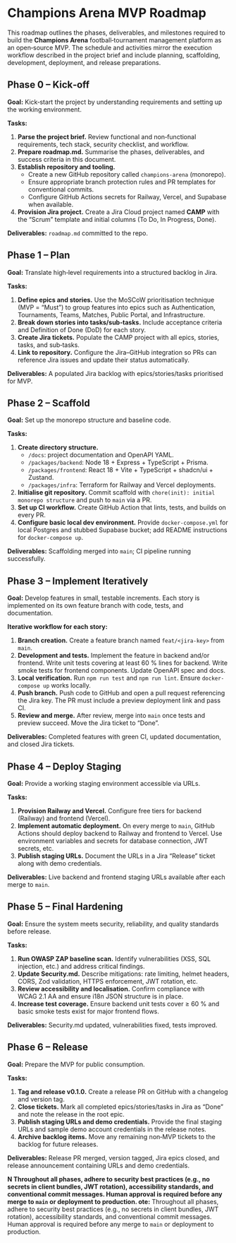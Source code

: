# Champions Arena MVP Roadmap

This roadmap outlines the phases, deliverables, and milestones required to build the **Champions Arena** football‑tournament management platform as an open‑source MVP.  The schedule and activities mirror the execution workflow described in the project brief and include planning, scaffolding, development, deployment, and release preparations.

## Phase 0 – Kick‑off

**Goal:** Kick‑start the project by understanding requirements and setting up the working environment.

**Tasks:**

1. **Parse the project brief.** Review functional and non‑functional requirements, tech stack, security checklist, and workflow.
2. **Prepare roadmap.md.** Summarise the phases, deliverables, and success criteria in this document.
3. **Establish repository and tooling.**
   - Create a new GitHub repository called `champions-arena` (monorepo).  
   - Ensure appropriate branch protection rules and PR templates for conventional commits.  
   - Configure GitHub Actions secrets for Railway, Vercel, and Supabase when available.
4. **Provision Jira project.** Create a Jira Cloud project named **CAMP** with the “Scrum” template and initial columns (To Do, In Progress, Done).

**Deliverables:** `roadmap.md` committed to the repo.

## Phase 1 – Plan

**Goal:** Translate high‑level requirements into a structured backlog in Jira.

**Tasks:**

1. **Define epics and stories.** Use the MoSCoW prioritisation technique (MVP = “Must”) to group features into epics such as Authentication, Tournaments, Teams, Matches, Public Portal, and Infrastructure.
2. **Break down stories into tasks/sub‑tasks.** Include acceptance criteria and Definition of Done (DoD) for each story.  
3. **Create Jira tickets.** Populate the CAMP project with all epics, stories, tasks, and sub‑tasks.  
4. **Link to repository.** Configure the Jira–GitHub integration so PRs can reference Jira issues and update their status automatically.

**Deliverables:** A populated Jira backlog with epics/stories/tasks prioritised for MVP.

## Phase 2 – Scaffold

**Goal:** Set up the monorepo structure and baseline code.

**Tasks:**

1. **Create directory structure.**
   - `/docs`: project documentation and OpenAPI YAML.  
   - `/packages/backend`: Node 18 + Express + TypeScript + Prisma.  
   - `/packages/frontend`: React 18 + Vite + TypeScript + shadcn/ui + Zustand.  
   - `/packages/infra`: Terraform for Railway and Vercel deployments.
2. **Initialise git repository.** Commit scaffold with `chore(init): initial monorepo structure` and push to `main` via a PR.
3. **Set up CI workflow.** Create GitHub Action that lints, tests, and builds on every PR.
4. **Configure basic local dev environment.** Provide `docker-compose.yml` for local Postgres and stubbed Supabase bucket; add README instructions for `docker-compose up`.

**Deliverables:** Scaffolding merged into `main`; CI pipeline running successfully.

## Phase 3 – Implement Iteratively

**Goal:** Develop features in small, testable increments.  Each story is implemented on its own feature branch with code, tests, and documentation.

**Iterative workflow for each story:**

1. **Branch creation.** Create a feature branch named `feat/<jira‑key>` from `main`.
2. **Development and tests.** Implement the feature in backend and/or frontend.  Write unit tests covering at least 60 % lines for backend.  Write smoke tests for frontend components.  Update OpenAPI spec and docs.
3. **Local verification.** Run `npm run test` and `npm run lint`.  Ensure `docker-compose up` works locally.
4. **Push branch.** Push code to GitHub and open a pull request referencing the Jira key.  The PR must include a preview deployment link and pass CI.
5. **Review and merge.** After review, merge into `main` once tests and preview succeed.  Move the Jira ticket to “Done”.

**Deliverables:** Completed features with green CI, updated documentation, and closed Jira tickets.

## Phase 4 – Deploy Staging

**Goal:** Provide a working staging environment accessible via URLs.

**Tasks:**

1. **Provision Railway and Vercel.** Configure free tiers for backend (Railway) and frontend (Vercel).  
2. **Implement automatic deployment.** On every merge to `main`, GitHub Actions should deploy backend to Railway and frontend to Vercel.  Use environment variables and secrets for database connection, JWT secrets, etc.  
3. **Publish staging URLs.** Document the URLs in a Jira “Release” ticket along with demo credentials.

**Deliverables:** Live backend and frontend staging URLs available after each merge to `main`.

## Phase 5 – Final Hardening

**Goal:** Ensure the system meets security, reliability, and quality standards before release.

**Tasks:**

1. **Run OWASP ZAP baseline scan.** Identify vulnerabilities (XSS, SQL injection, etc.) and address critical findings.  
2. **Update Security.md.** Describe mitigations: rate limiting, helmet headers, CORS, Zod validation, HTTPS enforcement, JWT rotation, etc.
3. **Review accessibility and localisation.** Confirm compliance with WCAG 2.1 AA and ensure i18n JSON structure is in place.
4. **Increase test coverage.** Ensure backend unit tests cover ≥ 60 % and basic smoke tests exist for major frontend flows.

**Deliverables:** Security.md updated, vulnerabilities fixed, tests improved.

## Phase 6 – Release

**Goal:** Prepare the MVP for public consumption.

**Tasks:**

1. **Tag and release v0.1.0.** Create a release PR on GitHub with a changelog and version tag.  
2. **Close tickets.** Mark all completed epics/stories/tasks in Jira as “Done” and note the release in the root epic.  
3. **Publish staging URLs and demo credentials.** Provide the final staging URLs and sample demo account credentials in the release notes.  
4. **Archive backlog items.** Move any remaining non‑MVP tickets to the backlog for future releases.

**Deliverables:** Release PR merged, version tagged, Jira epics closed, and release announcement containing URLs and demo credentials.

**N Throughout all phases, adhere to security best practices (e.g., no secrets in client bundles, JWT rotation), accessibility standards, and conventional commit messages. Human approval is required before any merge to `main` or deployment to production.
ote:** Throughout all phases, adhere to security best practices (e.g., no secrets in client bundles, JWT rotation), accessibility standards, and conventional commit messages.  Human approval is required before any merge to `main` or deployment to production.
